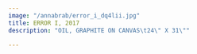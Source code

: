 ```yaml
---
image: "/annabrab/error_i_dq4lii.jpg"
title: ERROR I, 2017
description: "OIL, GRAPHITE ON CANVAS\t24\" X 31\""

---
```

